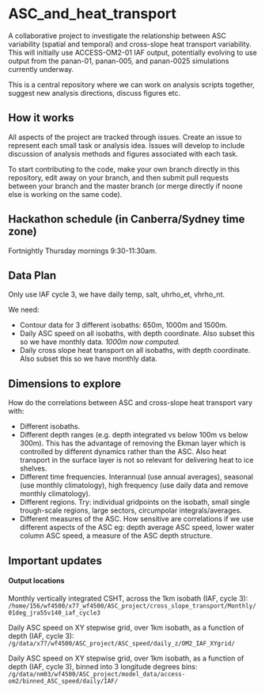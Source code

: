# ASC_and_heat_transport

A collaborative project to investigate the relationship between ASC variability (spatial and temporal) and cross-slope heat transport variability. This will initially use ACCESS-OM2-01 IAF output, potentially evolving to use output from the panan-01, panan-005, and panan-0025 simulations currently underway.

This is a central repository where we can work on analysis scripts together, suggest new analysis directions, discuss figures etc.

## How it works
All aspects of the project are tracked through issues. Create an issue to represent each small task or analysis idea. Issues will develop to include discussion of analysis methods and figures associated with each task.

To start contributing to the code, make your own branch directly in this repository, edit away on your branch, and then submit pull requests between your branch and the master branch (or merge directly if noone else is working on the same code).

## Hackathon schedule (in Canberra/Sydney time zone)

Fortnightly Thursday mornings 9:30-11:30am.

## Data Plan

Only use IAF cycle 3, we have daily temp, salt, uhrho_et, vhrho_nt.

We need:
* Contour data for 3 different isobaths: 650m, 1000m and 1500m.
* Daily ASC speed on all isobaths, with depth coordinate. Also subset this so we have monthly data. _1000m now computed._
* Daily cross slope heat transport on all isobaths, with depth coordinate. Also subset this so we have monthly data.

## Dimensions to explore

How do the correlations between ASC and cross-slope heat transport vary with:
* Different isobaths.
* Different depth ranges (e.g. depth integrated vs below 100m vs below 300m). This has the advantage of removing the Ekman layer which is controlled by different dynamics rather than the ASC. Also heat transport in the surface layer is not so relevant for delivering heat to ice shelves.
* Different time frequencies. Interannual (use annual averages), seasonal (use monthly climatology), high frequency (use daily data and remove monthly climatology).
* Different regions. Try: individual gridpoints on the isobath, small single trough-scale regions, large sectors, circumpolar integrals/averages.
* Different measures of the ASC. How sensitive are correlations if we use different aspects of the ASC eg: depth average ASC speed, lower water column ASC speed, a measure of the ASC depth structure.

## Important updates

#### Output locations
Monthly vertically integrated CSHT, across the 1km isobath (IAF, cycle 3): `/home/156/wf4500/x77_wf4500/ASC_project/cross_slope_transport/Monthly/01deg_jra55v140_iaf_cycle3`

Daily ASC speed on XY stepwise grid, over 1km isobath, as a function of depth (IAF, cycle 3): `/g/data/x77/wf4500/ASC_project/ASC_speed/daily_z/OM2_IAF_XYgrid/`

Daily ASC speed on XY stepwise grid, over 1km isobath, as a function of depth (IAF, cycle 3), binned into 3 longitude degrees bins: 
`/g/data/nm03/wf4500/ASC_project/model_data/access-om2/binned_ASC_speed/daily/IAF/`

